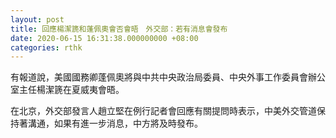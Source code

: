 ```yaml
---
layout: post
title: 回應楊潔篪和蓬佩奧會否會晤　外交部：若有消息會發布
date: 2020-06-15 16:31:38.000000000 +08:00
categories: rthk
---
```


有報道說，美國國務卿蓬佩奧將與中共中央政治局委員、中央外事工作委員會辦公室主任楊潔篪在夏威夷會晤。

在北京，外交部發言人趙立堅在例行記者會回應有關提問時表示，中美外交管道保持著溝通，如果有進一步消息，中方將及時發布。
